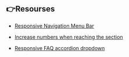 ## :point_right:Resourses

- [Responsive Navigation Menu Bar](https://youtu.be/tEC4kqzNTnM)

- [ Increase numbers when reaching the section](https://youtu.be/PLsUdgLnzgQ?list=RDCMUCSNkfKl4cU-55Nm-ovsvOHQ)

- [Responsive FAQ accordion dropdown](https://youtu.be/MXrtXg1kpVs)